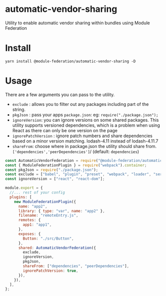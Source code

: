# automatic-vendor-sharing

Utility to enable automatic vendor sharing within bundles using Module Federation

# Install

```shell script
yarn install @module-federation/automatic-vendor-sharing -D
```

# Usage
There are a few arguments you can pass to the utility.
* `exclude` : allows you to filter out any packages including part of the string.
* `pkgJson` : pass your apps `package.json`: eg: `require("./package.json");`
* `ignoreVersion`: you can ignore versions on some shared packages. This utility supports versioned dependencies, which is a problem when using React as there can only be one version on the page
* `ignorePatchVersion` : ignore patch numbers and share dependencies based on a minor version matching. lodash-4.11 instead of lodash-4.11.7
* `shareFrom`: choose where in package.json the utility should share from. `['dependencies','peerDependencies']`/ (default: `dependencies`)

```js
const AutomaticVendorFederation = require("@module-federation/automatic-vendor-sharing");
const { ModuleFederationPlugin } = require("webpack").container;
const pkgJson = require("./package.json");
const exclude = ["babel", "plugin", "preset", "webpack", "loader", "serve"];
const ignoreVersion = ["react", "react-dom"];

module.export = {
  //... rest of your config
  plugins: [
    new ModuleFederationPlugin({
      name: "app2",
      library: { type: "var", name: "app2" },
      filename: "remoteEntry.js",
      remotes: {
        app1: "app1",
      },
      exposes: {
        Button: "./src/Button",
      },
      shared: AutomaticVendorFederation({
        exclude,
        ignoreVersion,
        pkgJson,
        shareFrom: ["dependencies", "peerDependencies"],
        ignorePatchVersion: true,
      }),
    }),
  ],
};
```
